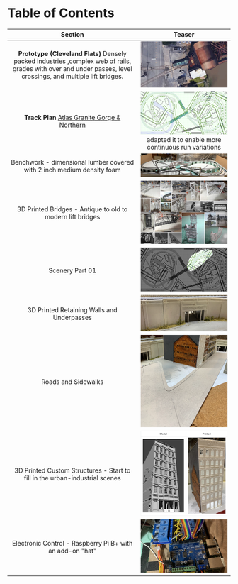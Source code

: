# Table of Contents

Section         |  Teaser         
:-------------------------:|:---------------------------:
**Prototype (Cleveland Flats)** Densely packed industries ,complex web of rails, grades with over and under passes, level crossings, and multiple lift bridges.  |  ![Turnout at Lift Bridge](toc/tocTurnoutAtLiftBridge.png)
**Track Plan** [Atlas Granite Gorge & Northern](https://www.modeltrainforum.com/picture.php?albumid=241&pictureid=2492) | ![Plan](toc/tocRev8s.png) adapted it to enable more continuous run variations
Benchwork - dimensional lumber covered with 2 inch medium density foam | ![Benchwork](toc/tocIMG_0104.png)
3D Printed Bridges - Antique to old to modern lift bridges | ![Models and Prototype Inspirations](toc/tocCustom3DPrintedModels.png)
Scenery Part 01 | ![](toc/tocArea00.png) 
3D Printed Retaining Walls and Underpasses | ![Setting](toc/tocRetainingWall_p.png)
Roads and Sidewalks | ![](toc/tocBuildingBlockDownStreet.png)
3D Printed Custom Structures - Start to fill in the urban-industrial scenes | ![](toc/tocHydeBuilding.png)
Electronic Control - Raspberry Pi B+ with an add-on "hat" | ![Electronic Control](toc/tocIMG_0129s.png)
